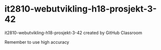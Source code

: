 # it2810-webutvikling-h18-prosjekt-3-42
it2810-webutvikling-h18-prosjekt-3-42 created by GitHub Classroom

Remember to use high accuracy 
